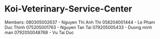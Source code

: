 # Koi-Veterinary-Service-Center
Members:
080305002637 - Nguyen Thi Anh Thi
058204001444 - Le Pham Duc Thinh
075205001763 - Nguyen Tan Tai
079205005433 - Duong minh man 
0792050048768 - Vu Tai Duc
